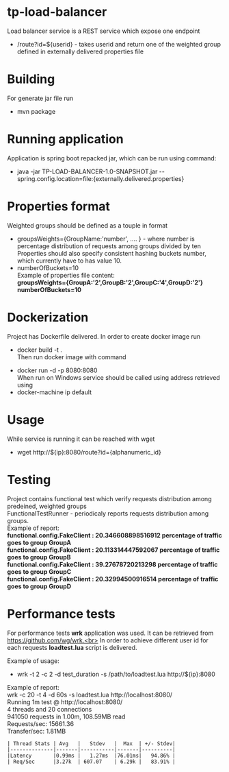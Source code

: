 # tp-load-balancer

Load balancer service is a REST service which expose one endpoint </br>
* /route?id=${userid} - takes userid and return one of the weighted group defined in externally delivered properties file <br>

# Building
For generate jar file run<br>
- mvn package

# Running application

Application is spring boot repacked jar, which can be run using command:
* java -jar TP-LOAD-BALANCER-1.0-SNAPSHOT.jar --spring.config.location=file:{externally.delivered.properties}

# Properties format
Weighted groups should be defined as a touple in format
- groupsWeights={GroupName:'number', .... } - where number is percentage distribution of requests among groups divided by ten <br>
Properties should also specify consistent hashing buckets number, which currently have to has value 10.
- numberOfBuckets=10 <br>
Example of properties file content:<br>
<b>groupsWeights={GroupA:'2',GroupB:'2',GroupC:'4',GroupD:'2'}<br>
numberOfBuckets=10</b>

# Dockerization
Project has Dockerfile delivered. In order to create docker image run
* docker build -t <tag> . <br>
Then run docker image with command
- docker run -d -p 8080:8080 <tag> <br>
When run on Windows service should be called using address retrieved using
-  docker-machine ip default

# Usage
While service is running it can be reached with wget
- wget http://${ip}:8080/route?id={alphanumeric_id}

# Testing
Project contains functional test which verify requests distribution among predeined, weighted groups <br>
FunctionalTestRunner - periodicaly reports requests distribution among groups. <br>
Example of report:<br>
<b>
functional.config.FakeClient : 20.346608898516912 percentage of traffic goes to group GroupA <br>
functional.config.FakeClient : 20.113314447592067 percentage of traffic goes to group GroupB <br>
functional.config.FakeClient : 39.27678720213298 percentage of traffic goes to group GroupC <br>
functional.config.FakeClient : 20.32994500916514 percentage of traffic goes to group GroupD <br>
</b>

# Performance tests
For performance tests <b>wrk</b> application was used. It can be retrieved from https://github.com/wg/wrk.<br>
In order to achieve different user id for each requests <b>loadtest.lua</b> script is delivered.<br>

Example of usage:
- wrk -t 2 -c 2 -d test_duration -s /path/to/loadtest.lua http://${ip}:8080</br>

Example of report:</br>
 wrk -c 20 -t 4 -d 60s -s loadtest.lua http://localhost:8080/ </br>
Running 1m test @ http://localhost:8080/</br>
  4 threads and 20 connections</br>
    941050 requests in 1.00m, 108.59MB read</br>
    Requests/sec:  15661.36</br>
    Transfer/sec:      1.81MB
    
    | Thread Stats | Avg   |   Stdev   |  Max  | +/- Stdev|
    |--------------|-------|-----------|-------|----------|
    |Latency       |0.99ms |   1.27ms  |76.01ms|   94.86% |
    | Req/Sec      |3.27k  | 607.07    | 6.29k |   83.91% |



  






